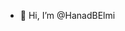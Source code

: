- 👋 Hi, I’m @HanadBElmi


<!---
HanadBElmi/HanadBElmi is a ✨ special ✨ repository because its `README.md` (this file) appears on your GitHub profile.
You can click the Preview link to take a look at your changes.
--->
